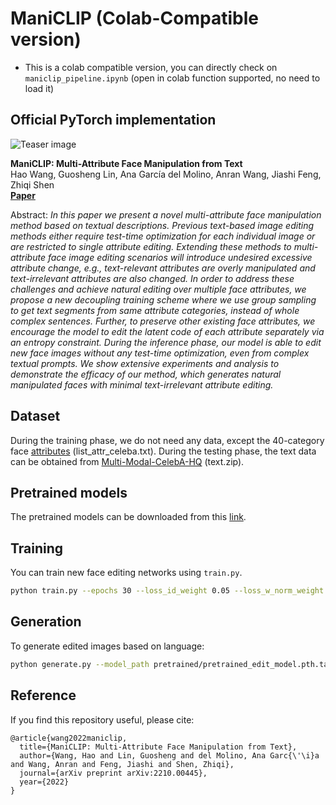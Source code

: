 # ManiCLIP (Colab-Compatible version)
- This is a colab compatible version, you can directly check on `maniclip_pipeline.ipynb` (open in colab function supported, no need to load it)

## Official PyTorch implementation

![Teaser image](teaser.png)

**ManiCLIP: Multi-Attribute Face Manipulation from Text**   
Hao Wang, Guosheng Lin, Ana García del Molino, Anran Wang, Jiashi Feng, Zhiqi Shen   
[**Paper**](https://arxiv.org/abs/2210.00445)

Abstract: *In this paper we present a novel multi-attribute face manipulation method based on textual descriptions. Previous text-based image editing methods either require test-time optimization for each individual image or are restricted to single attribute editing. Extending these methods to multi-attribute face image editing scenarios will introduce undesired excessive attribute change, e.g., text-relevant attributes are overly manipulated and text-irrelevant attributes are also changed. In order to address these challenges and achieve natural editing over multiple face attributes, we propose a new decoupling training scheme where we use group sampling to get text segments from same attribute categories, instead of whole complex sentences. Further, to preserve other existing face attributes, we encourage the model to edit the latent code of each attribute separately via an entropy constraint. During the inference phase, our model is able to edit new face images without any test-time optimization, even from complex textual prompts. We show extensive experiments and analysis to demonstrate the efficacy of our method, which generates natural manipulated faces with minimal text-irrelevant attribute editing.*

## Dataset

During the training phase, we do not need any data, except the 40-category face [attributes](https://mmlab.ie.cuhk.edu.hk/projects/CelebA.html) (list_attr_celeba.txt). During the testing phase, the text data can be obtained from [Multi-Modal-CelebA-HQ](https://github.com/IIGROUP/MM-CelebA-HQ-Dataset) (text.zip).

## Pretrained models

The pretrained models can be downloaded from this [link](https://hkustgz-my.sharepoint.com/:f:/g/personal/haowang_hkust-gz_edu_cn/EjFaiuxDA9ZJk6nBCyLBLroBivUDY4CjI9tM9TNpAzI2PA).

## Training

You can train new face editing networks using `train.py`.

```.bash
python train.py --epochs 30 --loss_id_weight 0.05 --loss_w_norm_weight 0.1 --loss_clip_weight 1.0 --loss_face_norm_weight 0.05 --loss_minmaxentropy_weight 0.2 --loss_face_bg_weight 1 --task_name name --decouple --part_sample_num 3
```

## Generation

To generate edited images based on language:

```.bash
python generate.py --model_path pretrained/pretrained_edit_model.pth.tar --text "this person has grey hair. he has mustache." --gen_num 5
```

## Reference
If you find this repository useful, please cite:
```
@article{wang2022maniclip,
  title={ManiCLIP: Multi-Attribute Face Manipulation from Text},
  author={Wang, Hao and Lin, Guosheng and del Molino, Ana Garc{\'\i}a and Wang, Anran and Feng, Jiashi and Shen, Zhiqi},
  journal={arXiv preprint arXiv:2210.00445},
  year={2022}
}
```
